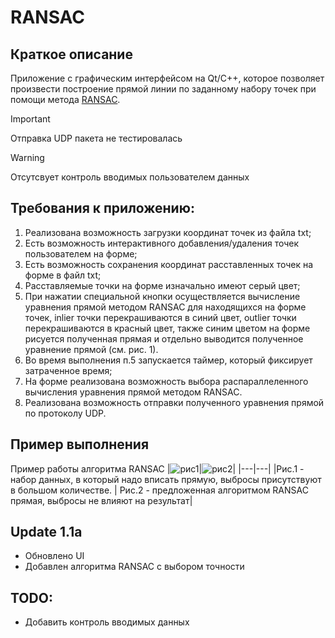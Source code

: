 # RANSAC
## Краткое описание
Приложение с графическим интерфейсом на Qt/C++, которое позволяет произвести построение прямой линии по заданному набору точек при помощи метода [RANSAC](https://en.wikipedia.org/wiki/Random_sample_consensus).

> [!IMPORTANT]
> Отправка UDP пакета не тестировалась

> [!WARNING]
> Отсутсвует контроль вводимых пользователем данных 

## Требования к приложению:
1. Реализована возможность загрузки координат точек из файла txt;
2. Есть возможность интерактивного добавления/удаления точек пользователем на форме;
3. Есть возможность сохранения координат расставленных точек на форме в файл txt;
4. Расставляемые точки на форме изначально имеют серый цвет;
5. При нажатии специальной кнопки осуществляется вычисление уравнения прямой методом RANSAC для находящихся на форме точек, inlier точки перекрашиваются в синий цвет, outlier точки перекрашиваются в красный цвет, также синим цветом на форме рисуется полученная прямая и отдельно выводится полученное уравнение прямой (см. рис. 1).
6. Во время выполнения п.5 запускается таймер, который фиксирует затраченное время;
7. На форме реализована возможность выбора распараллеленного вычисления уравнения прямой методом RANSAC.
8. Реализована возможность отправки полученного уравнения прямой по протоколу UDP.
## Пример выполнения
Пример работы алгоритма RANSAC
|![рис1](https://upload.wikimedia.org/wikipedia/commons/b/b9/Line_with_outliers.svg)|![рис2](https://upload.wikimedia.org/wikipedia/commons/d/de/Fitted_line.svg)|
|---|---|
|Рис.1 - набор данных, в который надо вписать прямую, выбросы присутствуют в большом количестве. | Рис.2 - предложенная алгоритмом RANSAC прямая, выбросы не влияют на результат|

## Update 1.1a
  * Обновлено UI
  * Добавлен алгоритма RANSAC c выбором точности
    
## TODO:
  * Добавить контроль вводимых данных

